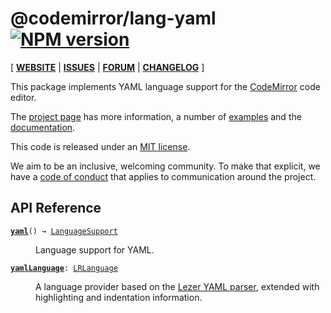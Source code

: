 <!-- NOTE: README.md is generated from src/README.md -->

# @codemirror/lang-yaml [![NPM version](https://img.shields.io/npm/v/@codemirror/lang-yaml.svg)](https://www.npmjs.org/package/@codemirror/lang-yaml)

[ [**WEBSITE**](https://codemirror.net/) | [**ISSUES**](https://github.com/codemirror/dev/issues) | [**FORUM**](https://discuss.codemirror.net/c/next/) | [**CHANGELOG**](https://github.com/codemirror/lang-yaml/blob/main/CHANGELOG.md) ]

This package implements YAML language support for the
[CodeMirror](https://codemirror.net/) code editor.

The [project page](https://codemirror.net/) has more information, a
number of [examples](https://codemirror.net/examples/) and the
[documentation](https://codemirror.net/docs/).

This code is released under an
[MIT license](https://github.com/codemirror/lang-yaml/tree/main/LICENSE).

We aim to be an inclusive, welcoming community. To make that explicit,
we have a [code of
conduct](http://contributor-covenant.org/version/1/1/0/) that applies
to communication around the project.

## API Reference

<dl>
<dt id="user-content-yaml">
  <code><strong><a href="#user-content-yaml">yaml</a></strong>() → <a href="https://codemirror.net/docs/ref#language.LanguageSupport">LanguageSupport</a></code></dt>

<dd><p>Language support for YAML.</p>
</dd>
<dt id="user-content-yamllanguage">
  <code><strong><a href="#user-content-yamllanguage">yamlLanguage</a></strong>: <a href="https://codemirror.net/docs/ref#language.LRLanguage">LRLanguage</a></code></dt>

<dd><p>A language provider based on the <a href="https://github.com/lezer-parser/yaml">Lezer YAML
parser</a>, extended with
highlighting and indentation information.</p>
</dd>
</dl>
